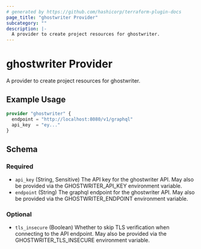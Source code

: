```yaml
---
# generated by https://github.com/hashicorp/terraform-plugin-docs
page_title: "ghostwriter Provider"
subcategory: ""
description: |-
  A provider to create project resources for ghostwriter.
---
```


# ghostwriter Provider

A provider to create project resources for ghostwriter.

## Example Usage

```terraform
provider "ghostwriter" {
  endpoint = "http://localhost:8080/v1/graphql"
  api_key  = "ey..."
}
```

<!-- schema generated by tfplugindocs -->
## Schema

### Required

- `api_key` (String, Sensitive) The API key for the ghostwriter API. May also be provided via the GHOSTWRITER_API_KEY environment variable.
- `endpoint` (String) The graphql endpoint for the ghostwriter API. May also be provided via the GHOSTWRITER_ENDPOINT environment variable.

### Optional

- `tls_insecure` (Boolean) Whether to skip TLS verification when connecting to the API endpoint. May also be provided via the GHOSTWRITER_TLS_INSECURE environment variable.

